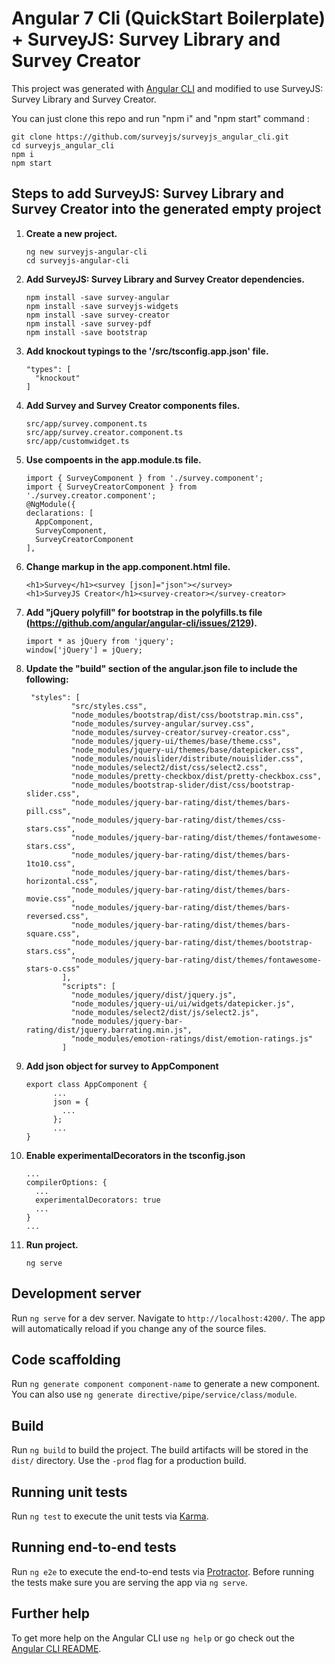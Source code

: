 # Angular 7 Cli (QuickStart Boilerplate) + SurveyJS: Survey Library and Survey Creator

This project was generated with [Angular CLI](https://github.com/angular/angular-cli) and modified to use SurveyJS: Survey Library and Survey Creator.

You can just clone this repo and run "npm i" and "npm start" command :

```
git clone https://github.com/surveyjs/surveyjs_angular_cli.git
cd surveyjs_angular_cli
npm i
npm start
```


## Steps to add SurveyJS: Survey Library and Survey Creator into the generated empty project

 1. **Create a new project.**  
	```
	ng new surveyjs-angular-cli
	cd surveyjs-angular-cli
	```

 2. **Add SurveyJS: Survey Library and Survey Creator dependencies.**
  	```
    npm install -save survey-angular
    npm install -save surveyjs-widgets
    npm install -save survey-creator
    npm install -save survey-pdf
    npm install -save bootstrap
	```

3. **Add knockout typings to the '/src/tsconfig.app.json' file.**
	```
    "types": [
      "knockout"
    ]
	```

4. **Add Survey and Survey Creator components files.**
 	```
    src/app/survey.component.ts
    src/app/survey.creator.component.ts
    src/app/customwidget.ts
	```

5. **Use compoents in the app.module.ts file.**
	```
	import { SurveyComponent } from './survey.component';
	import { SurveyCreatorComponent } from './survey.creator.component';
	@NgModule({
    declarations: [
      AppComponent,
      SurveyComponent,
      SurveyCreatorComponent
    ],
	```
	  
6. **Change markup in the app.component.html file.**
	```
	<h1>Survey</h1><survey [json]="json"></survey>
	<h1>SurveyJS Creator</h1><survey-creator></survey-creator>
	```

7. **Add "jQuery polyfill" for bootstrap in the polyfills.ts file (https://github.com/angular/angular-cli/issues/2129).**

	```
	import * as jQuery from 'jquery';
	window['jQuery'] = jQuery;
	```
  
8. **Update the "build" section of the angular.json file to include the following:**
	```
     "styles": [
              "src/styles.css",
              "node_modules/bootstrap/dist/css/bootstrap.min.css",
              "node_modules/survey-angular/survey.css",
              "node_modules/survey-creator/survey-creator.css",
              "node_modules/jquery-ui/themes/base/theme.css",
              "node_modules/jquery-ui/themes/base/datepicker.css",
              "node_modules/nouislider/distribute/nouislider.css",
              "node_modules/select2/dist/css/select2.css",
              "node_modules/pretty-checkbox/dist/pretty-checkbox.css",
              "node_modules/bootstrap-slider/dist/css/bootstrap-slider.css",
              "node_modules/jquery-bar-rating/dist/themes/bars-pill.css",
              "node_modules/jquery-bar-rating/dist/themes/css-stars.css",
              "node_modules/jquery-bar-rating/dist/themes/fontawesome-stars.css",
              "node_modules/jquery-bar-rating/dist/themes/bars-1to10.css",
              "node_modules/jquery-bar-rating/dist/themes/bars-horizontal.css",
              "node_modules/jquery-bar-rating/dist/themes/bars-movie.css",
              "node_modules/jquery-bar-rating/dist/themes/bars-reversed.css",
              "node_modules/jquery-bar-rating/dist/themes/bars-square.css",
              "node_modules/jquery-bar-rating/dist/themes/bootstrap-stars.css",
              "node_modules/jquery-bar-rating/dist/themes/fontawesome-stars-o.css"
            ],
            "scripts": [
              "node_modules/jquery/dist/jquery.js",
              "node_modules/jquery-ui/ui/widgets/datepicker.js",
              "node_modules/select2/dist/js/select2.js",
              "node_modules/jquery-bar-rating/dist/jquery.barrating.min.js",
              "node_modules/emotion-ratings/dist/emotion-ratings.js"
            ]
	```
9. **Add json object for survey to AppComponent**
	```
    export class AppComponent {
          ...
          json = {
            ...
          };
          ...
    }
	```
10. **Enable experimentalDecorators in the tsconfig.json**
 	```
    ...
    compilerOptions: {
      ...
      experimentalDecorators: true
      ...
    }
    ...
	```
11. **Run project.**
	```
	ng serve
	```


## Development server

Run `ng serve` for a dev server. Navigate to `http://localhost:4200/`. The app will automatically reload if you change any of the source files.

## Code scaffolding

Run `ng generate component component-name` to generate a new component. You can also use `ng generate directive/pipe/service/class/module`.

## Build

Run `ng build` to build the project. The build artifacts will be stored in the `dist/` directory. Use the `-prod` flag for a production build.

## Running unit tests

Run `ng test` to execute the unit tests via [Karma](https://karma-runner.github.io).

## Running end-to-end tests

Run `ng e2e` to execute the end-to-end tests via [Protractor](http://www.protractortest.org/).
Before running the tests make sure you are serving the app via `ng serve`.

## Further help

To get more help on the Angular CLI use `ng help` or go check out the [Angular CLI README](https://github.com/angular/angular-cli/blob/master/README.md).

